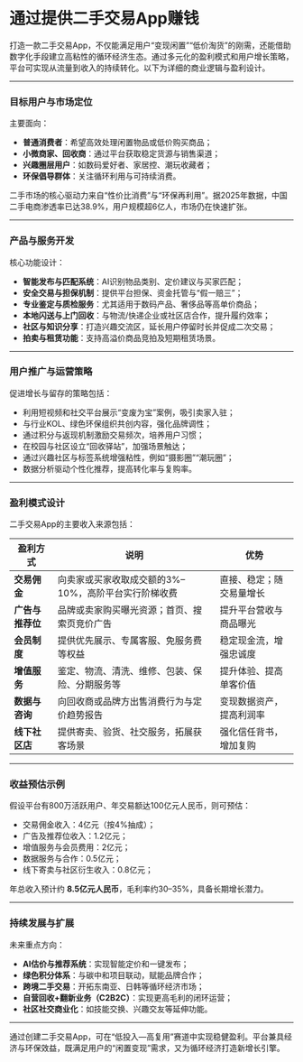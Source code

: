 # 通过提供二手交易App赚钱

打造一款二手交易App，不仅能满足用户“变现闲置”“低价淘货”的刚需，还能借助数字化手段建立高粘性的循环经济生态。通过多元化的盈利模式和用户增长策略，平台可实现从流量到收入的持续转化。以下为详细的商业逻辑与盈利设计。

***

### 目标用户与市场定位  

主要面向：  
* **普通消费者**：希望高效处理闲置物品或低价购买商品；  
* **小微商家、回收商**：通过平台获取稳定货源与销售渠道；  
* **兴趣圈层用户**：如数码爱好者、家居控、潮玩收藏者；  
* **环保倡导群体**：关注循环利用与可持续消费。  

二手市场的核心驱动力来自“性价比消费”与“环保再利用”。据2025年数据，中国二手电商渗透率已达38.9%，用户规模超6亿人，市场仍在快速扩张。

***

### 产品与服务开发  

核心功能设计：  
* **智能发布与匹配系统**：AI识别物品类别、定价建议与买家匹配；  
* **安全交易与担保机制**：提供平台担保、资金托管与“假一赔三”；  
* **专业鉴定与质检服务**：尤其适用于数码产品、奢侈品等高单价商品；  
* **本地闪送与上门回收**：与物流/快递企业或社区店合作，提升履约效率；  
* **社区与知识分享**：打造兴趣交流区，延长用户停留时长并促成二次交易；  
* **拍卖与租赁功能**：支持高溢价商品竞拍及短期租赁场景。

***

### 用户推广与运营策略  

促进增长与留存的策略包括：  
* 利用短视频和社交平台展示“变废为宝”案例，吸引卖家入驻；  
* 与行业KOL、绿色环保组织共创内容，强化品牌调性；  
* 通过积分与返现机制激励交易频次，培养用户习惯；  
* 在校园与社区设立“回收驿站”，加强场景触达；  
* 通过兴趣社区与标签系统增强粘性，例如“摄影圈”“潮玩圈”；  
* 数据分析驱动个性化推荐，提高转化率与复购率。

***

### 盈利模式设计  

二手交易App的主要收入来源包括：  

| 盈利方式 | 说明 | 优势 |
|-----------|------|------|
| **交易佣金** | 向卖家或买家收取成交额的3%–10%，高阶平台实行阶梯收费 | 直接、稳定；随交易量增长 |
| **广告与推荐位** | 品牌或卖家购买曝光资源；首页、搜索页竞价广告 | 提升平台营收与商品曝光 |
| **会员制度** | 提供优先展示、专属客服、免服务费等权益 | 稳定现金流，增强忠诚度 |
| **增值服务** | 鉴定、物流、清洗、维修、包装、保险、分期服务等 | 提升体验、提高单客价值 |
| **数据与咨询** | 向回收商或品牌方出售消费行为与定价趋势报告 | 变现数据资产，提高利润率 |
| **线下社区店** | 提供寄卖、验货、社交服务，拓展获客场景 | 强化信任背书，增加复购 |

***

### 收益预估示例  

假设平台有800万活跃用户、年交易额达100亿元人民币，则可预估：  
* 交易佣金收入：4亿元（按4%抽成）；  
* 广告及推荐位收入：1.2亿元；  
* 增值服务与会员费用：2亿元；  
* 数据服务与合作：0.5亿元；  
* 线下寄卖与社区衍生收入：0.8亿元；  

年总收入预计约 **8.5亿元人民币**，毛利率约30–35%，具备长期增长潜力。

***

### 持续发展与扩展  

未来重点方向：  
* **AI估价与推荐系统**：实现智能定价和一键发布；  
* **绿色积分体系**：与碳中和项目联动，赋能品牌合作；  
* **跨境二手交易**：开拓东南亚、日韩等循环经济市场；  
* **自营回收+翻新业务（C2B2C）**：实现更高毛利的闭环运营；
* **社区社交商业化**：如技能交换、兴趣交友等延伸功能。

***

通过创建二手交易App，可在“低投入—高复用”赛道中实现稳健盈利。平台兼具经济与环保效益，既满足用户的“闲置变现”需求，又为循环经济打造新增长引擎。